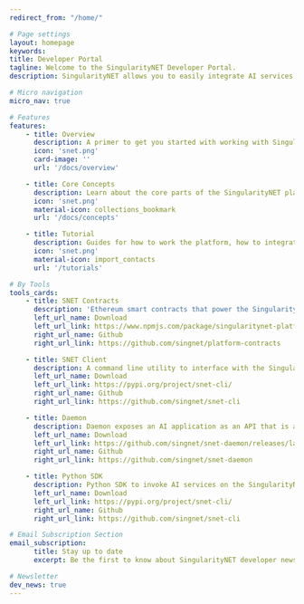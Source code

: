 ```yaml
---
redirect_from: "/home/"

# Page settings
layout: homepage
keywords:
title: Developer Portal
tagline: Welcome to the SingularityNET Developer Portal.
description: SingularityNET allows you to easily integrate AI services into your software and sell your AI services to developers globally.

# Micro navigation
micro_nav: true

# Features    
features:
    - title: Overview
      description: A primer to get you started with working with SingularityNET tools & software and the blockchain.
      icon: 'snet.png'
      card-image: ''
      url: '/docs/overview'

    - title: Core Concepts
      description: Learn about the core parts of the SingularityNET platform and how it works under the hood.
      icon: 'snet.png'
      material-icon: collections_bookmark
      url: '/docs/concepts'

    - title: Tutorial
      description: Guides for how to work the platform, how to integrate SingularityNET services into your software, and even how to publish your own services!
      icon: 'snet.png'
      material-icon: import_contacts
      url: '/tutorials'

# By Tools  
tools_cards:
    - title: SNET Contracts
      description: 'Ethereum smart contracts that power the SingularityNet platform'
      left_url_name: Download
      left_url_link: https://www.npmjs.com/package/singularitynet-platform-contracts
      right_url_name: Github
      right_url_link: https://github.com/singnet/platform-contracts

    - title: SNET Client
      description: A command line utility to interface with the SingularityNet platform
      left_url_name: Download
      left_url_link: https://pypi.org/project/snet-cli/
      right_url_name: Github
      right_url_link: https://github.com/singnet/snet-cli

    - title: Daemon
      description: Daemon exposes an AI application as an API that is accessible through the SingularityNET platform. 
      left_url_name: Download
      left_url_link: https://github.com/singnet/snet-daemon/releases/latest
      right_url_name: Github
      right_url_link: https://github.com/singnet/snet-daemon

    - title: Python SDK
      description: Python SDK to invoke AI services on the SingularityNet platform programatically
      left_url_name: Download
      left_url_link: https://pypi.org/project/snet-cli/
      right_url_name: Github
      right_url_link: https://github.com/singnet/snet-cli

# Email Subscription Section
email_subscription:
      title: Stay up to date
      excerpt: Be the first to know about SingularityNET developer news and get the newest tutorials, articles, and updates.

# Newsletter
dev_news: true
---
```

